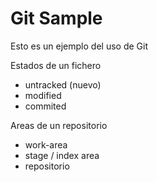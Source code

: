 # Git Sample

Esto es un ejemplo del uso de Git

Estados de un fichero

 - untracked (nuevo)
 - modified 
 - commited


 Areas de un repositorio

 - work-area
 - stage / index area
 - repositorio
